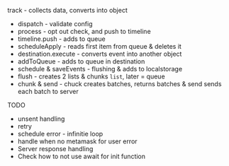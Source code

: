 track - collects data, converts into object

- dispatch - validate config
- process - opt out check, and push to timeline
- timeline.push - adds to queue
- scheduleApply - reads first item from queue & deletes it
- destination.execute - converts event into another object
- addToQueue - adds to queue in destination
- schedule & saveEvents - flushing & adds to localstorage
- flush - creates 2 lists & chunks `list`, later = queue
- chunk & send - chuck creates batches, returns batches & send sends each batch to server

TODO

- unsent handling
- retry
- schedule error - infinitie loop
- handle when no metamask for user error
- Server response handling
- Check how to not use await for init function
